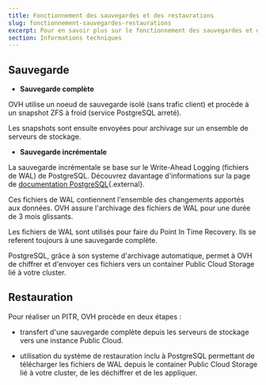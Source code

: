 ```yaml
---
title: Fonctionnement des sauvegardes et des restaurations 
slug: fonctionnement-sauvegardes-restaurations
excerpt: Pour en savoir plus sur le fonctionnement des sauvegardes et des restaurations
section: Informations techniques
---
```


## Sauvegarde

- **Sauvegarde complète**

OVH utilise un noeud de sauvegarde isolé (sans trafic client) et procède à un snapshot ZFS à froid (service PostgreSQL arreté).

Les snapshots sont ensuite envoyées pour archivage sur un ensemble de serveurs de stockage.

- **Sauvegarde incrémentale**

La sauvegarde incrémentale se base sur le Write-Ahead Logging (fichiers de WAL) de PostgreSQL. Découvrez davantage d'informations sur la page de [documentation PostgreSQL](https://docs.postgresql.fr/current/wal-intro.html){.external}.

Ces fichiers de WAL contiennent l'ensemble des changements apportés aux données. OVH assure l'archivage des fichiers de WAL pour une durée de 3 mois glissants.

Les fichiers de WAL sont utilisés pour faire du Point In Time Recovery. Ils se referent toujours à une sauvegarde complète.

PostgreSQL, grâce à son systeme d'archivage automatique, permet à OVH de chiffrer et d'envoyer ces fichiers vers un container Public Cloud Storage lié à votre cluster.



## Restauration

Pour réaliser un PITR, OVH procède en deux étapes :

- transfert d'une sauvegarde complète depuis les serveurs de stockage vers une instance Public Cloud.

- utilisation du système de restauration inclu à PostgreSQL permettant de télécharger les fichiers de WAL depuis le container Public Cloud Storage lié à votre cluster, de les déchiffrer et de les appliquer.
